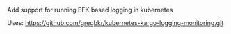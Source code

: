 Add support for running EFK based logging in kubernetes

Uses: https://github.com/gregbkr/kubernetes-kargo-logging-monitoring.git

